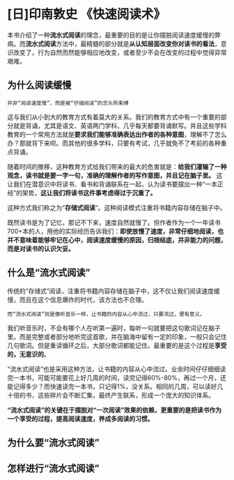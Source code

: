 # [日]印南敦史 《快速阅读术》

本书介绍了一种**流水式阅读**的理念，最重要的目的是让你摆脱阅读速度缓慢的弊病。而**流水式阅读**方法中，最精髓的部分就是**从认知层面改变你对读书的看法**，意识改变了，行为自然而然能够相应地改变，或者至少不会在改变的过程中觉得异常艰难。

## 为什么阅读缓慢
    并非“阅读速度慢”，而是被“仔细阅读”的念头所束缚
这与我们从小到大的教育方式有着莫大的关系。我们的教育方式中有一个重要的部分就是背诵，尤其是语文、英语两门学科，几乎每天都要背诵默写。并且这些学科教育的一个常用方法就是**要求我们能够准确表达出作者的各种意图**，理解不了怎么办？那就背下来呗。而其他的很多学科，只要有考试，几乎就免不了考前的各种重点背诵。

随着时间的推移，这种教育方式给我们带来的最大的危害就是：**给我们灌输了一种观念，读书就是要一字一句，准确的理解作者的写作意图，并且记在脑子里。** 这让我们在潜意识中将读书、看书和背诵联系在一起，认为读书要摆出一种“一本正经”的架势，**这让我们将读书这件事考虑得过于沉重了。**

这种方式我们称之为“**存储式阅读**”。这种阅读模式注重将书籍内容存储在脑子中。

既然读书是为了记忆，那记不下来，速度自然就慢了。但作者作为一个一年读书700+本的人，用他的实际经历告诉我们：**即使放慢了速度，非常仔细地阅读，也并不意味着能够牢记在心中，阅读速度缓慢的原因，归根结底，并非能力的问题，而是对读书的认识欠妥。**

## 什么是“流水式阅读”
传统的“存储式”阅读，注重将书籍内容存储在脑子中，这不仅让我们阅读速度缓慢，而且在这个信息爆炸的时代，该方法也不合理。

    而“流水式阅读”则是像听音乐一样，让书籍的内容从心中流过，只要流过，便有意义。

我们听音乐时，不会有哪个人在听第一遍时，每听一句就要把这句歌词记在脑子里。而是完整或者部分地听完这首歌，并在脑海中留有一定的印象，一般只会记住几句歌词。但是重读循环之后，大部分歌词都能记住。最重要的是这个过程是**享受的，无意识的**。

“流水式阅读”也是采用这种方法，让书籍的内容从心中流过。业余时间仔仔细细读完一本书，可能可能要花上好几周的时间，读完记得60%-80%，再过一个月，还能记得多少？而快速读完一本书，只记得1%，没关系。相同的几周，可以读好几十倍的书，这些碎片会不断汇集，最终产生联系，形成一个庞大的知识体系。

**“流水式阅读”的关键在于摆脱对“一次阅读”效果的依赖，更重要的是把读书作为一个享受的过程，提高阅读速度，养成多阅读的习惯。**

## 为什么要“流水式阅读”

## 怎样进行“流水式阅读”
